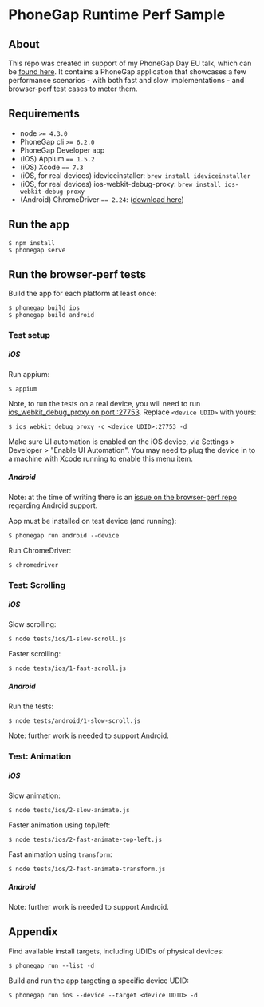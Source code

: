 PhoneGap Runtime Perf Sample
============================

## About

This repo was created in support of my PhoneGap Day EU talk, which can be [found here](https://docs.google.com/presentation/d/1--nCyt1cERy3VKxX4Hwe9wM0Nvkdk4tkv6Uq-Ju0tkY/edit?usp=sharing). It contains a PhoneGap application that showcases a few performance scenarios - with both fast and slow implementations - and browser-perf test cases to meter them.

## Requirements

- node `>= 4.3.0`
- PhoneGap cli `>= 6.2.0`
- PhoneGap Developer app
- (iOS) Appium `== 1.5.2`
- (iOS) Xcode `== 7.3` 
- (iOS, for real devices) ideviceinstaller: `brew install ideviceinstaller`
- (iOS, for real devices) ios-webkit-debug-proxy: `brew install ios-webkit-debug-proxy`
- (Android) ChromeDriver `== 2.24`: ([download here](https://sites.google.com/a/chromium.org/chromedriver/downloads))


## Run the app

	$ npm install
	$ phonegap serve

## Run the browser-perf tests

Build the app for each platform at least once:

	$ phonegap build ios
	$ phonegap build android

### Test setup

##### iOS

Run appium:

	$ appium

Note, to run the tests on a real device, you will need to run
[ios_webkit_debug_proxy on port :27753](http://appium.io/slate/en/master/?javascript#ios-webkit-debug-proxy.md). Replace `<device UDID>` with yours:

	$ ios_webkit_debug_proxy -c <device UDID>:27753 -d

Make sure UI automation is enabled on the iOS device, via Settings > Developer > "Enable UI Automation". You may need to plug the device in to a machine with Xcode running to enable this menu item.


##### Android

Note: at the time of writing there is an [issue on the browser-perf repo](https://github.com/axemclion/browser-perf/issues/57) regarding Android support.

App must be installed on test device (and running):

	$ phonegap run android --device

Run ChromeDriver:

	$ chromedriver


### Test: Scrolling

##### iOS

Slow scrolling:

	$ node tests/ios/1-slow-scroll.js

Faster scrolling:

	$ node tests/ios/1-fast-scroll.js


##### Android

Run the tests:

	$ node tests/android/1-slow-scroll.js

Note: further work is needed to support Android.


### Test: Animation

##### iOS

Slow animation:

	$ node tests/ios/2-slow-animate.js

Faster animation using top/left:

	$ node tests/ios/2-fast-animate-top-left.js

Fast animation using `transform`:

	$ node tests/ios/2-fast-animate-transform.js


##### Android

Note: further work is needed to support Android.


## Appendix

Find available install targets, including UDIDs of physical devices:

	$ phonegap run --list -d

Build and run the app targeting a specific device UDID: 
	
	$ phonegap run ios --device --target <device UDID> -d